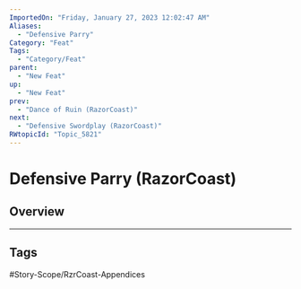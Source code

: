 ```yaml
---
ImportedOn: "Friday, January 27, 2023 12:02:47 AM"
Aliases:
  - "Defensive Parry"
Category: "Feat"
Tags:
  - "Category/Feat"
parent:
  - "New Feat"
up:
  - "New Feat"
prev:
  - "Dance of Ruin (RazorCoast)"
next:
  - "Defensive Swordplay (RazorCoast)"
RWtopicId: "Topic_5821"
---
```

# Defensive Parry (RazorCoast)
## Overview

---
## Tags
#Story-Scope/RzrCoast-Appendices

